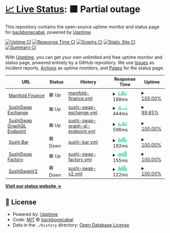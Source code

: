 # [📈 Live Status](https://backbonecabal.github.io/service-status): <!--live status--> **🟧 Partial outage**

This repository contains the open-source uptime monitor and status page for [backbonecabal](backbonecabal.com), powered by [Upptime](https://github.com/upptime/upptime).

[![Uptime CI](https://github.com/backbonecabal/service-status/workflows/Uptime%20CI/badge.svg)](https://github.com/upptime/upptime/actions?query=workflow%3A%22Uptime+CI%22)
[![Response Time CI](https://github.com/backbonecabal/service-status/workflows/Response%20Time%20CI/badge.svg)](https://github.com/upptime/upptime/actions?query=workflow%3A%22Response+Time+CI%22)
[![Graphs CI](https://github.com/backbonecabal/service-status/workflows/Graphs%20CI/badge.svg)](https://github.com/upptime/upptime/actions?query=workflow%3A%22Graphs+CI%22)
[![Static Site CI](https://github.com/backbonecabal/service-status/workflows/Static%20Site%20CI/badge.svg)](https://github.com/upptime/upptime/actions?query=workflow%3A%22Static+Site+CI%22)
[![Summary CI](https://github.com/backbonecabal/service-status/workflows/Summary%20CI/badge.svg)](https://github.com/upptime/upptime/actions?query=workflow%3A%22Summary+CI%22)

With [Upptime](https://upptime.js.org), you can get your own unlimited and free uptime monitor and status page, powered entirely by a GitHub repository. We use [Issues](https://github.com/backbonecabal/service-status/issues) as incident reports, [Actions](https://github.com/backbonecabal/service-status/actions) as uptime monitors, and [Pages](https://backbonecabal.github.io/service-status) for the status page.

<!--start: status pages-->
<!-- This summary is generated by Upptime (https://github.com/upptime/upptime) -->
<!-- Do not edit this manually, your changes will be overwritten -->
<!-- prettier-ignore -->
| URL | Status | History | Response Time | Uptime |
| --- | ------ | ------- | ------------- | ------ |
| <img alt="" src="https://favicons.githubusercontent.com/manifoldfinance.com" height="13"> [Manifold Finance](https://manifoldfinance.com) | 🟩 Up | [manifold-finance.yml](https://github.com/backbonecabal/service-status/commits/HEAD/history/manifold-finance.yml) | <details><summary><img alt="Response time graph" src="./graphs/manifold-finance/response-time-week.png" height="20"> 188ms</summary><br><a href="https://backbonecabal.github.io/service-status/history/manifold-finance"><img alt="Response time 254" src="https://img.shields.io/endpoint?url=https%3A%2F%2Fraw.githubusercontent.com%2Fbackbonecabal%2Fservice-status%2FHEAD%2Fapi%2Fmanifold-finance%2Fresponse-time.json"></a><br><a href="https://backbonecabal.github.io/service-status/history/manifold-finance"><img alt="24-hour response time 301" src="https://img.shields.io/endpoint?url=https%3A%2F%2Fraw.githubusercontent.com%2Fbackbonecabal%2Fservice-status%2FHEAD%2Fapi%2Fmanifold-finance%2Fresponse-time-day.json"></a><br><a href="https://backbonecabal.github.io/service-status/history/manifold-finance"><img alt="7-day response time 188" src="https://img.shields.io/endpoint?url=https%3A%2F%2Fraw.githubusercontent.com%2Fbackbonecabal%2Fservice-status%2FHEAD%2Fapi%2Fmanifold-finance%2Fresponse-time-week.json"></a><br><a href="https://backbonecabal.github.io/service-status/history/manifold-finance"><img alt="30-day response time 254" src="https://img.shields.io/endpoint?url=https%3A%2F%2Fraw.githubusercontent.com%2Fbackbonecabal%2Fservice-status%2FHEAD%2Fapi%2Fmanifold-finance%2Fresponse-time-month.json"></a><br><a href="https://backbonecabal.github.io/service-status/history/manifold-finance"><img alt="1-year response time 254" src="https://img.shields.io/endpoint?url=https%3A%2F%2Fraw.githubusercontent.com%2Fbackbonecabal%2Fservice-status%2FHEAD%2Fapi%2Fmanifold-finance%2Fresponse-time-year.json"></a></details> | <details><summary><a href="https://backbonecabal.github.io/service-status/history/manifold-finance">100.00%</a></summary><a href="https://backbonecabal.github.io/service-status/history/manifold-finance"><img alt="All-time uptime 100.00%" src="https://img.shields.io/endpoint?url=https%3A%2F%2Fraw.githubusercontent.com%2Fbackbonecabal%2Fservice-status%2FHEAD%2Fapi%2Fmanifold-finance%2Fuptime.json"></a><br><a href="https://backbonecabal.github.io/service-status/history/manifold-finance"><img alt="24-hour uptime 100.00%" src="https://img.shields.io/endpoint?url=https%3A%2F%2Fraw.githubusercontent.com%2Fbackbonecabal%2Fservice-status%2FHEAD%2Fapi%2Fmanifold-finance%2Fuptime-day.json"></a><br><a href="https://backbonecabal.github.io/service-status/history/manifold-finance"><img alt="7-day uptime 100.00%" src="https://img.shields.io/endpoint?url=https%3A%2F%2Fraw.githubusercontent.com%2Fbackbonecabal%2Fservice-status%2FHEAD%2Fapi%2Fmanifold-finance%2Fuptime-week.json"></a><br><a href="https://backbonecabal.github.io/service-status/history/manifold-finance"><img alt="30-day uptime 100.00%" src="https://img.shields.io/endpoint?url=https%3A%2F%2Fraw.githubusercontent.com%2Fbackbonecabal%2Fservice-status%2FHEAD%2Fapi%2Fmanifold-finance%2Fuptime-month.json"></a><br><a href="https://backbonecabal.github.io/service-status/history/manifold-finance"><img alt="1-year uptime 100.00%" src="https://img.shields.io/endpoint?url=https%3A%2F%2Fraw.githubusercontent.com%2Fbackbonecabal%2Fservice-status%2FHEAD%2Fapi%2Fmanifold-finance%2Fuptime-year.json"></a></details>
| <img alt="" src="https://favicons.githubusercontent.com/sushiswap.fi" height="13"> [SushiSwap Exchange](https://sushiswap.fi) | 🟩 Up | [sushi-swap-exchange.yml](https://github.com/backbonecabal/service-status/commits/HEAD/history/sushi-swap-exchange.yml) | <details><summary><img alt="Response time graph" src="./graphs/sushi-swap-exchange/response-time-week.png" height="20"> 444ms</summary><br><a href="https://backbonecabal.github.io/service-status/history/sushi-swap-exchange"><img alt="Response time 383" src="https://img.shields.io/endpoint?url=https%3A%2F%2Fraw.githubusercontent.com%2Fbackbonecabal%2Fservice-status%2FHEAD%2Fapi%2Fsushi-swap-exchange%2Fresponse-time.json"></a><br><a href="https://backbonecabal.github.io/service-status/history/sushi-swap-exchange"><img alt="24-hour response time 656" src="https://img.shields.io/endpoint?url=https%3A%2F%2Fraw.githubusercontent.com%2Fbackbonecabal%2Fservice-status%2FHEAD%2Fapi%2Fsushi-swap-exchange%2Fresponse-time-day.json"></a><br><a href="https://backbonecabal.github.io/service-status/history/sushi-swap-exchange"><img alt="7-day response time 444" src="https://img.shields.io/endpoint?url=https%3A%2F%2Fraw.githubusercontent.com%2Fbackbonecabal%2Fservice-status%2FHEAD%2Fapi%2Fsushi-swap-exchange%2Fresponse-time-week.json"></a><br><a href="https://backbonecabal.github.io/service-status/history/sushi-swap-exchange"><img alt="30-day response time 383" src="https://img.shields.io/endpoint?url=https%3A%2F%2Fraw.githubusercontent.com%2Fbackbonecabal%2Fservice-status%2FHEAD%2Fapi%2Fsushi-swap-exchange%2Fresponse-time-month.json"></a><br><a href="https://backbonecabal.github.io/service-status/history/sushi-swap-exchange"><img alt="1-year response time 383" src="https://img.shields.io/endpoint?url=https%3A%2F%2Fraw.githubusercontent.com%2Fbackbonecabal%2Fservice-status%2FHEAD%2Fapi%2Fsushi-swap-exchange%2Fresponse-time-year.json"></a></details> | <details><summary><a href="https://backbonecabal.github.io/service-status/history/sushi-swap-exchange">99.85%</a></summary><a href="https://backbonecabal.github.io/service-status/history/sushi-swap-exchange"><img alt="All-time uptime 99.88%" src="https://img.shields.io/endpoint?url=https%3A%2F%2Fraw.githubusercontent.com%2Fbackbonecabal%2Fservice-status%2FHEAD%2Fapi%2Fsushi-swap-exchange%2Fuptime.json"></a><br><a href="https://backbonecabal.github.io/service-status/history/sushi-swap-exchange"><img alt="24-hour uptime 98.96%" src="https://img.shields.io/endpoint?url=https%3A%2F%2Fraw.githubusercontent.com%2Fbackbonecabal%2Fservice-status%2FHEAD%2Fapi%2Fsushi-swap-exchange%2Fuptime-day.json"></a><br><a href="https://backbonecabal.github.io/service-status/history/sushi-swap-exchange"><img alt="7-day uptime 99.85%" src="https://img.shields.io/endpoint?url=https%3A%2F%2Fraw.githubusercontent.com%2Fbackbonecabal%2Fservice-status%2FHEAD%2Fapi%2Fsushi-swap-exchange%2Fuptime-week.json"></a><br><a href="https://backbonecabal.github.io/service-status/history/sushi-swap-exchange"><img alt="30-day uptime 99.88%" src="https://img.shields.io/endpoint?url=https%3A%2F%2Fraw.githubusercontent.com%2Fbackbonecabal%2Fservice-status%2FHEAD%2Fapi%2Fsushi-swap-exchange%2Fuptime-month.json"></a><br><a href="https://backbonecabal.github.io/service-status/history/sushi-swap-exchange"><img alt="1-year uptime 99.88%" src="https://img.shields.io/endpoint?url=https%3A%2F%2Fraw.githubusercontent.com%2Fbackbonecabal%2Fservice-status%2FHEAD%2Fapi%2Fsushi-swap-exchange%2Fuptime-year.json"></a></details>
| <img alt="" src="https://favicons.githubusercontent.com/github.com" height="13"> [SushiSwap GraphQL Endpoint](https://github.com/sushiswap/sushiswap-subgraph) | 🟩 Up | [sushi-swap-graph-ql-endpoint.yml](https://github.com/backbonecabal/service-status/commits/HEAD/history/sushi-swap-graph-ql-endpoint.yml) | <details><summary><img alt="Response time graph" src="./graphs/sushi-swap-graph-ql-endpoint/response-time-week.png" height="20"> 596ms</summary><br><a href="https://backbonecabal.github.io/service-status/history/sushi-swap-graph-ql-endpoint"><img alt="Response time 637" src="https://img.shields.io/endpoint?url=https%3A%2F%2Fraw.githubusercontent.com%2Fbackbonecabal%2Fservice-status%2FHEAD%2Fapi%2Fsushi-swap-graph-ql-endpoint%2Fresponse-time.json"></a><br><a href="https://backbonecabal.github.io/service-status/history/sushi-swap-graph-ql-endpoint"><img alt="24-hour response time 1020" src="https://img.shields.io/endpoint?url=https%3A%2F%2Fraw.githubusercontent.com%2Fbackbonecabal%2Fservice-status%2FHEAD%2Fapi%2Fsushi-swap-graph-ql-endpoint%2Fresponse-time-day.json"></a><br><a href="https://backbonecabal.github.io/service-status/history/sushi-swap-graph-ql-endpoint"><img alt="7-day response time 596" src="https://img.shields.io/endpoint?url=https%3A%2F%2Fraw.githubusercontent.com%2Fbackbonecabal%2Fservice-status%2FHEAD%2Fapi%2Fsushi-swap-graph-ql-endpoint%2Fresponse-time-week.json"></a><br><a href="https://backbonecabal.github.io/service-status/history/sushi-swap-graph-ql-endpoint"><img alt="30-day response time 637" src="https://img.shields.io/endpoint?url=https%3A%2F%2Fraw.githubusercontent.com%2Fbackbonecabal%2Fservice-status%2FHEAD%2Fapi%2Fsushi-swap-graph-ql-endpoint%2Fresponse-time-month.json"></a><br><a href="https://backbonecabal.github.io/service-status/history/sushi-swap-graph-ql-endpoint"><img alt="1-year response time 637" src="https://img.shields.io/endpoint?url=https%3A%2F%2Fraw.githubusercontent.com%2Fbackbonecabal%2Fservice-status%2FHEAD%2Fapi%2Fsushi-swap-graph-ql-endpoint%2Fresponse-time-year.json"></a></details> | <details><summary><a href="https://backbonecabal.github.io/service-status/history/sushi-swap-graph-ql-endpoint">100.00%</a></summary><a href="https://backbonecabal.github.io/service-status/history/sushi-swap-graph-ql-endpoint"><img alt="All-time uptime 100.00%" src="https://img.shields.io/endpoint?url=https%3A%2F%2Fraw.githubusercontent.com%2Fbackbonecabal%2Fservice-status%2FHEAD%2Fapi%2Fsushi-swap-graph-ql-endpoint%2Fuptime.json"></a><br><a href="https://backbonecabal.github.io/service-status/history/sushi-swap-graph-ql-endpoint"><img alt="24-hour uptime 100.00%" src="https://img.shields.io/endpoint?url=https%3A%2F%2Fraw.githubusercontent.com%2Fbackbonecabal%2Fservice-status%2FHEAD%2Fapi%2Fsushi-swap-graph-ql-endpoint%2Fuptime-day.json"></a><br><a href="https://backbonecabal.github.io/service-status/history/sushi-swap-graph-ql-endpoint"><img alt="7-day uptime 100.00%" src="https://img.shields.io/endpoint?url=https%3A%2F%2Fraw.githubusercontent.com%2Fbackbonecabal%2Fservice-status%2FHEAD%2Fapi%2Fsushi-swap-graph-ql-endpoint%2Fuptime-week.json"></a><br><a href="https://backbonecabal.github.io/service-status/history/sushi-swap-graph-ql-endpoint"><img alt="30-day uptime 100.00%" src="https://img.shields.io/endpoint?url=https%3A%2F%2Fraw.githubusercontent.com%2Fbackbonecabal%2Fservice-status%2FHEAD%2Fapi%2Fsushi-swap-graph-ql-endpoint%2Fuptime-month.json"></a><br><a href="https://backbonecabal.github.io/service-status/history/sushi-swap-graph-ql-endpoint"><img alt="1-year uptime 100.00%" src="https://img.shields.io/endpoint?url=https%3A%2F%2Fraw.githubusercontent.com%2Fbackbonecabal%2Fservice-status%2FHEAD%2Fapi%2Fsushi-swap-graph-ql-endpoint%2Fuptime-year.json"></a></details>
| <img alt="" src="https://favicons.githubusercontent.com/api.thegraph.com" height="13"> [Sushi Bar](https://api.thegraph.com/subgraphs/name/sushiswap/sushi-bar) | 🟥 Down | [sushi-bar.yml](https://github.com/backbonecabal/service-status/commits/HEAD/history/sushi-bar.yml) | <details><summary><img alt="Response time graph" src="./graphs/sushi-bar/response-time-week.png" height="20"> 192ms</summary><br><a href="https://backbonecabal.github.io/service-status/history/sushi-bar"><img alt="Response time 185" src="https://img.shields.io/endpoint?url=https%3A%2F%2Fraw.githubusercontent.com%2Fbackbonecabal%2Fservice-status%2FHEAD%2Fapi%2Fsushi-bar%2Fresponse-time.json"></a><br><a href="https://backbonecabal.github.io/service-status/history/sushi-bar"><img alt="24-hour response time 136" src="https://img.shields.io/endpoint?url=https%3A%2F%2Fraw.githubusercontent.com%2Fbackbonecabal%2Fservice-status%2FHEAD%2Fapi%2Fsushi-bar%2Fresponse-time-day.json"></a><br><a href="https://backbonecabal.github.io/service-status/history/sushi-bar"><img alt="7-day response time 192" src="https://img.shields.io/endpoint?url=https%3A%2F%2Fraw.githubusercontent.com%2Fbackbonecabal%2Fservice-status%2FHEAD%2Fapi%2Fsushi-bar%2Fresponse-time-week.json"></a><br><a href="https://backbonecabal.github.io/service-status/history/sushi-bar"><img alt="30-day response time 185" src="https://img.shields.io/endpoint?url=https%3A%2F%2Fraw.githubusercontent.com%2Fbackbonecabal%2Fservice-status%2FHEAD%2Fapi%2Fsushi-bar%2Fresponse-time-month.json"></a><br><a href="https://backbonecabal.github.io/service-status/history/sushi-bar"><img alt="1-year response time 185" src="https://img.shields.io/endpoint?url=https%3A%2F%2Fraw.githubusercontent.com%2Fbackbonecabal%2Fservice-status%2FHEAD%2Fapi%2Fsushi-bar%2Fresponse-time-year.json"></a></details> | <details><summary><a href="https://backbonecabal.github.io/service-status/history/sushi-bar">100.00%</a></summary><a href="https://backbonecabal.github.io/service-status/history/sushi-bar"><img alt="All-time uptime 100.00%" src="https://img.shields.io/endpoint?url=https%3A%2F%2Fraw.githubusercontent.com%2Fbackbonecabal%2Fservice-status%2FHEAD%2Fapi%2Fsushi-bar%2Fuptime.json"></a><br><a href="https://backbonecabal.github.io/service-status/history/sushi-bar"><img alt="24-hour uptime 99.99%" src="https://img.shields.io/endpoint?url=https%3A%2F%2Fraw.githubusercontent.com%2Fbackbonecabal%2Fservice-status%2FHEAD%2Fapi%2Fsushi-bar%2Fuptime-day.json"></a><br><a href="https://backbonecabal.github.io/service-status/history/sushi-bar"><img alt="7-day uptime 100.00%" src="https://img.shields.io/endpoint?url=https%3A%2F%2Fraw.githubusercontent.com%2Fbackbonecabal%2Fservice-status%2FHEAD%2Fapi%2Fsushi-bar%2Fuptime-week.json"></a><br><a href="https://backbonecabal.github.io/service-status/history/sushi-bar"><img alt="30-day uptime 100.00%" src="https://img.shields.io/endpoint?url=https%3A%2F%2Fraw.githubusercontent.com%2Fbackbonecabal%2Fservice-status%2FHEAD%2Fapi%2Fsushi-bar%2Fuptime-month.json"></a><br><a href="https://backbonecabal.github.io/service-status/history/sushi-bar"><img alt="1-year uptime 100.00%" src="https://img.shields.io/endpoint?url=https%3A%2F%2Fraw.githubusercontent.com%2Fbackbonecabal%2Fservice-status%2FHEAD%2Fapi%2Fsushi-bar%2Fuptime-year.json"></a></details>
| <img alt="" src="https://favicons.githubusercontent.com/api.thegraph.com" height="13"> [SushiSwap Factory](https://api.thegraph.com/subgraphs/name/zippoxer/sushiswap-subgraph-fork) | 🟩 Up | [sushi-swap-factory.yml](https://github.com/backbonecabal/service-status/commits/HEAD/history/sushi-swap-factory.yml) | <details><summary><img alt="Response time graph" src="./graphs/sushi-swap-factory/response-time-week.png" height="20"> 155ms</summary><br><a href="https://backbonecabal.github.io/service-status/history/sushi-swap-factory"><img alt="Response time 153" src="https://img.shields.io/endpoint?url=https%3A%2F%2Fraw.githubusercontent.com%2Fbackbonecabal%2Fservice-status%2FHEAD%2Fapi%2Fsushi-swap-factory%2Fresponse-time.json"></a><br><a href="https://backbonecabal.github.io/service-status/history/sushi-swap-factory"><img alt="24-hour response time 105" src="https://img.shields.io/endpoint?url=https%3A%2F%2Fraw.githubusercontent.com%2Fbackbonecabal%2Fservice-status%2FHEAD%2Fapi%2Fsushi-swap-factory%2Fresponse-time-day.json"></a><br><a href="https://backbonecabal.github.io/service-status/history/sushi-swap-factory"><img alt="7-day response time 155" src="https://img.shields.io/endpoint?url=https%3A%2F%2Fraw.githubusercontent.com%2Fbackbonecabal%2Fservice-status%2FHEAD%2Fapi%2Fsushi-swap-factory%2Fresponse-time-week.json"></a><br><a href="https://backbonecabal.github.io/service-status/history/sushi-swap-factory"><img alt="30-day response time 153" src="https://img.shields.io/endpoint?url=https%3A%2F%2Fraw.githubusercontent.com%2Fbackbonecabal%2Fservice-status%2FHEAD%2Fapi%2Fsushi-swap-factory%2Fresponse-time-month.json"></a><br><a href="https://backbonecabal.github.io/service-status/history/sushi-swap-factory"><img alt="1-year response time 153" src="https://img.shields.io/endpoint?url=https%3A%2F%2Fraw.githubusercontent.com%2Fbackbonecabal%2Fservice-status%2FHEAD%2Fapi%2Fsushi-swap-factory%2Fresponse-time-year.json"></a></details> | <details><summary><a href="https://backbonecabal.github.io/service-status/history/sushi-swap-factory">100.00%</a></summary><a href="https://backbonecabal.github.io/service-status/history/sushi-swap-factory"><img alt="All-time uptime 100.00%" src="https://img.shields.io/endpoint?url=https%3A%2F%2Fraw.githubusercontent.com%2Fbackbonecabal%2Fservice-status%2FHEAD%2Fapi%2Fsushi-swap-factory%2Fuptime.json"></a><br><a href="https://backbonecabal.github.io/service-status/history/sushi-swap-factory"><img alt="24-hour uptime 100.00%" src="https://img.shields.io/endpoint?url=https%3A%2F%2Fraw.githubusercontent.com%2Fbackbonecabal%2Fservice-status%2FHEAD%2Fapi%2Fsushi-swap-factory%2Fuptime-day.json"></a><br><a href="https://backbonecabal.github.io/service-status/history/sushi-swap-factory"><img alt="7-day uptime 100.00%" src="https://img.shields.io/endpoint?url=https%3A%2F%2Fraw.githubusercontent.com%2Fbackbonecabal%2Fservice-status%2FHEAD%2Fapi%2Fsushi-swap-factory%2Fuptime-week.json"></a><br><a href="https://backbonecabal.github.io/service-status/history/sushi-swap-factory"><img alt="30-day uptime 100.00%" src="https://img.shields.io/endpoint?url=https%3A%2F%2Fraw.githubusercontent.com%2Fbackbonecabal%2Fservice-status%2FHEAD%2Fapi%2Fsushi-swap-factory%2Fuptime-month.json"></a><br><a href="https://backbonecabal.github.io/service-status/history/sushi-swap-factory"><img alt="1-year uptime 100.00%" src="https://img.shields.io/endpoint?url=https%3A%2F%2Fraw.githubusercontent.com%2Fbackbonecabal%2Fservice-status%2FHEAD%2Fapi%2Fsushi-swap-factory%2Fuptime-year.json"></a></details>
| <img alt="" src="https://favicons.githubusercontent.com/api.thegraph.com" height="13"> [SushiSwapV2](https://api.thegraph.com/subgraphs/name/sushiswap/sushiswap) | 🟥 Down | [sushi-swap-v2.yml](https://github.com/backbonecabal/service-status/commits/HEAD/history/sushi-swap-v2.yml) | <details><summary><img alt="Response time graph" src="./graphs/sushi-swap-v2/response-time-week.png" height="20"> 122ms</summary><br><a href="https://backbonecabal.github.io/service-status/history/sushi-swap-v2"><img alt="Response time 120" src="https://img.shields.io/endpoint?url=https%3A%2F%2Fraw.githubusercontent.com%2Fbackbonecabal%2Fservice-status%2FHEAD%2Fapi%2Fsushi-swap-v2%2Fresponse-time.json"></a><br><a href="https://backbonecabal.github.io/service-status/history/sushi-swap-v2"><img alt="24-hour response time 79" src="https://img.shields.io/endpoint?url=https%3A%2F%2Fraw.githubusercontent.com%2Fbackbonecabal%2Fservice-status%2FHEAD%2Fapi%2Fsushi-swap-v2%2Fresponse-time-day.json"></a><br><a href="https://backbonecabal.github.io/service-status/history/sushi-swap-v2"><img alt="7-day response time 122" src="https://img.shields.io/endpoint?url=https%3A%2F%2Fraw.githubusercontent.com%2Fbackbonecabal%2Fservice-status%2FHEAD%2Fapi%2Fsushi-swap-v2%2Fresponse-time-week.json"></a><br><a href="https://backbonecabal.github.io/service-status/history/sushi-swap-v2"><img alt="30-day response time 120" src="https://img.shields.io/endpoint?url=https%3A%2F%2Fraw.githubusercontent.com%2Fbackbonecabal%2Fservice-status%2FHEAD%2Fapi%2Fsushi-swap-v2%2Fresponse-time-month.json"></a><br><a href="https://backbonecabal.github.io/service-status/history/sushi-swap-v2"><img alt="1-year response time 120" src="https://img.shields.io/endpoint?url=https%3A%2F%2Fraw.githubusercontent.com%2Fbackbonecabal%2Fservice-status%2FHEAD%2Fapi%2Fsushi-swap-v2%2Fresponse-time-year.json"></a></details> | <details><summary><a href="https://backbonecabal.github.io/service-status/history/sushi-swap-v2">100.00%</a></summary><a href="https://backbonecabal.github.io/service-status/history/sushi-swap-v2"><img alt="All-time uptime 100.00%" src="https://img.shields.io/endpoint?url=https%3A%2F%2Fraw.githubusercontent.com%2Fbackbonecabal%2Fservice-status%2FHEAD%2Fapi%2Fsushi-swap-v2%2Fuptime.json"></a><br><a href="https://backbonecabal.github.io/service-status/history/sushi-swap-v2"><img alt="24-hour uptime 99.99%" src="https://img.shields.io/endpoint?url=https%3A%2F%2Fraw.githubusercontent.com%2Fbackbonecabal%2Fservice-status%2FHEAD%2Fapi%2Fsushi-swap-v2%2Fuptime-day.json"></a><br><a href="https://backbonecabal.github.io/service-status/history/sushi-swap-v2"><img alt="7-day uptime 100.00%" src="https://img.shields.io/endpoint?url=https%3A%2F%2Fraw.githubusercontent.com%2Fbackbonecabal%2Fservice-status%2FHEAD%2Fapi%2Fsushi-swap-v2%2Fuptime-week.json"></a><br><a href="https://backbonecabal.github.io/service-status/history/sushi-swap-v2"><img alt="30-day uptime 100.00%" src="https://img.shields.io/endpoint?url=https%3A%2F%2Fraw.githubusercontent.com%2Fbackbonecabal%2Fservice-status%2FHEAD%2Fapi%2Fsushi-swap-v2%2Fuptime-month.json"></a><br><a href="https://backbonecabal.github.io/service-status/history/sushi-swap-v2"><img alt="1-year uptime 100.00%" src="https://img.shields.io/endpoint?url=https%3A%2F%2Fraw.githubusercontent.com%2Fbackbonecabal%2Fservice-status%2FHEAD%2Fapi%2Fsushi-swap-v2%2Fuptime-year.json"></a></details>

<!--end: status pages-->

[**Visit our status website →**](https://backbonecabal.github.io/service-status)

## 📄 License

- Powered by: [Upptime](https://github.com/upptime/upptime)
- Code: [MIT](./LICENSE) © [backbonecabal](backbonecabal.com)
- Data in the `./history` directory: [Open Database License](https://opendatacommons.org/licenses/odbl/1-0/)
